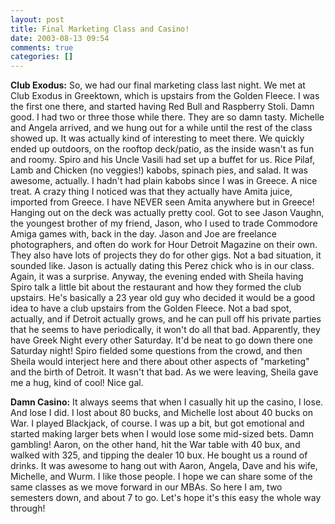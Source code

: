 ```yaml
---
layout: post
title: Final Marketing Class and Casino!
date: 2003-08-13 09:54
comments: true
categories: []
---
```

<b>Club Exodus:</b>
So, we had our final marketing class last night. We met at Club Exodus in Greektown, which is upstairs from the Golden Fleece. I was the first one there, and started having Red Bull and Raspberry Stoli. Damn good. I had two or three those while there. They are so damn tasty. Michelle and Angela arrived, and we hung out for a while until the rest of the class showed up. It was actually kind of interesting to meet there. We quickly ended up outdoors, on the rooftop deck/patio, as the inside wasn't as fun and roomy. Spiro and his Uncle Vasili had set up a buffet for us. Rice Pilaf, Lamb and Chicken (no veggies!) kabobs, spinach pies, and salad. It was awesome, actually. I hadn't had plain kabobs since I was in Greece. A nice treat. A crazy thing I noticed was that  they actually have Amita juice, imported from Greece. I have NEVER seen Amita anywhere but in Greece! Hanging out on the deck was actually pretty cool. Got to see Jason Vaughn, the youngest brother of my friend, Jason, who I used to trade Commodore Amiga games with, back in the day. Jason and Joe are freelance photographers, and often do work for Hour Detroit Magazine on their own. They also have lots of projects they do for other gigs. Not a bad situation, it sounded like. Jason is actually dating this Perez chick who is in our class. Again, it was a surprise. Anyway, the evening ended with Sheila having Spiro talk a little bit about the restaurant and how they formed the club upstairs. He's basically a 23 year old guy who decided it would be a good idea to have a club upstairs from the Golden Fleece. Not a bad spot, actually, and if Detroit actually grows, and he can pull off his private parties that he seems to have periodically, it won't do all that bad. Apparently, they have Greek Night every other Saturday. It'd be neat to go down there one Saturday night! Spiro fielded some questions from the crowd, and then Sheila would interject here and there about other aspects of "marketing" and the birth of Detroit. It wasn't that bad. As we were leaving, Sheila gave me a hug, kind of cool! Nice gal.

<b>Damn Casino:</b>
It always seems that when I casually hit up the casino, I lose. And lose I did. I lost about 80 bucks, and Michelle lost about 40 bucks on War. I played Blackjack, of course. I was up a bit, but got emotional and started making larger bets when I would lose some mid-sized bets. Damn gambling! Aaron, on the other hand, hit the War table with 40 bux, and walked with 325, and tipping the dealer 10 bux. He bought us a round of drinks. It was awesome to hang out with Aaron, Angela, Dave and his wife, Michelle, and Wurm. I like those people. I hope we can share some of the same classes as we move forward in our MBAs. So here I am, two semesters down, and about 7 to go. Let's hope it's this easy the whole way through!
